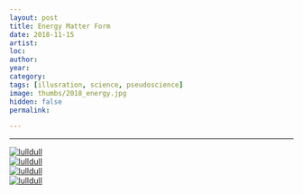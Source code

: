 ```yaml
---
layout: post
title: Energy Matter Form
date: 2018-11-15
artist: 
loc: 
author: 
year: 
category: 
tags: [illusration, science, pseudoscience]
image: thumbs/2018_energy.jpg
hidden: false
permalink:

---
```






---


<div class="post_image">
	<a href="{{ site.baseurl }}/images/posts/2018_energy/001.jpg" target="_blank">
	<img src="{{ site.baseurl }}/images/posts/2018_energy/001.jpg" alt="lulldull"></a>
</div>

<div class="post_image">
	<a href="{{ site.baseurl }}/images/posts/2018_energy/002.jpg" target="_blank">
	<img src="{{ site.baseurl }}/images/posts/2018_energy/002.jpg" alt="lulldull"></a>
</div>

<div class="post_image">
	<a href="{{ site.baseurl }}/images/posts/2018_energy/003.jpg" target="_blank">
	<img src="{{ site.baseurl }}/images/posts/2018_energy/003.jpg" alt="lulldull"></a>
</div>

<div class="post_image">
	<a href="{{ site.baseurl }}/images/posts/2018_energy/004.jpg" target="_blank">
	<img src="{{ site.baseurl }}/images/posts/2018_energy/004.jpg" alt="lulldull"></a>
</div>
